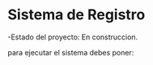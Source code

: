 <h1>Sistema de Registro</h1>

-Estado del proyecto: En construccion.

para ejecutar el sistema debes poner:
```nmp install react

